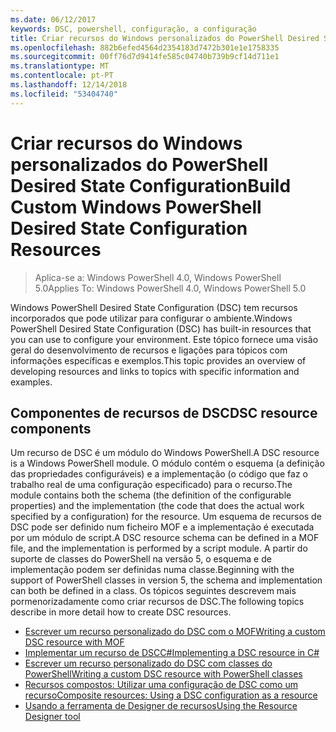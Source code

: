 ```yaml
---
ms.date: 06/12/2017
keywords: DSC, powershell, configuração, a configuração
title: Criar recursos do Windows personalizados do PowerShell Desired State Configuration
ms.openlocfilehash: 882b6efed4564d2354183d7472b301e1e1758335
ms.sourcegitcommit: 00ff76d7d9414fe585c04740b739b9cf14d711e1
ms.translationtype: MT
ms.contentlocale: pt-PT
ms.lasthandoff: 12/14/2018
ms.locfileid: "53404740"
---
```

# <a name="build-custom-windows-powershell-desired-state-configuration-resources"></a><span data-ttu-id="625e7-103">Criar recursos do Windows personalizados do PowerShell Desired State Configuration</span><span class="sxs-lookup"><span data-stu-id="625e7-103">Build Custom Windows PowerShell Desired State Configuration Resources</span></span>

> <span data-ttu-id="625e7-104">Aplica-se a: Windows PowerShell 4.0, Windows PowerShell 5.0</span><span class="sxs-lookup"><span data-stu-id="625e7-104">Applies To: Windows PowerShell 4.0, Windows PowerShell 5.0</span></span>

<span data-ttu-id="625e7-105">Windows PowerShell Desired State Configuration (DSC) tem recursos incorporados que pode utilizar para configurar o ambiente.</span><span class="sxs-lookup"><span data-stu-id="625e7-105">Windows PowerShell Desired State Configuration (DSC) has built-in resources that you can use to configure your environment.</span></span> <span data-ttu-id="625e7-106">Este tópico fornece uma visão geral do desenvolvimento de recursos e ligações para tópicos com informações específicas e exemplos.</span><span class="sxs-lookup"><span data-stu-id="625e7-106">This topic provides an overview of developing resources and links to topics with specific information and examples.</span></span>

## <a name="dsc-resource-components"></a><span data-ttu-id="625e7-107">Componentes de recursos de DSC</span><span class="sxs-lookup"><span data-stu-id="625e7-107">DSC resource components</span></span>

<span data-ttu-id="625e7-108">Um recurso de DSC é um módulo do Windows PowerShell.</span><span class="sxs-lookup"><span data-stu-id="625e7-108">A DSC resource is a Windows PowerShell module.</span></span> <span data-ttu-id="625e7-109">O módulo contém o esquema (a definição das propriedades configuráveis) e a implementação (o código que faz o trabalho real de uma configuração especificado) para o recurso.</span><span class="sxs-lookup"><span data-stu-id="625e7-109">The module contains both the schema (the definition of the configurable properties) and the implementation (the code that does the actual work specified by a configuration) for the resource.</span></span> <span data-ttu-id="625e7-110">Um esquema de recursos de DSC pode ser definido num ficheiro MOF e a implementação é executada por um módulo de script.</span><span class="sxs-lookup"><span data-stu-id="625e7-110">A DSC resource schema can be defined in a MOF file, and the implementation is performed by a script module.</span></span> <span data-ttu-id="625e7-111">A partir do suporte de classes do PowerShell na versão 5, o esquema e de implementação podem ser definidas numa classe.</span><span class="sxs-lookup"><span data-stu-id="625e7-111">Beginning with the support of PowerShell classes in version 5, the schema and implementation can both be defined in a class.</span></span> <span data-ttu-id="625e7-112">Os tópicos seguintes descrevem mais pormenorizadamente como criar recursos de DSC.</span><span class="sxs-lookup"><span data-stu-id="625e7-112">The following topics describe in more detail how to create DSC resources.</span></span>

* [<span data-ttu-id="625e7-113">Escrever um recurso personalizado do DSC com o MOF</span><span class="sxs-lookup"><span data-stu-id="625e7-113">Writing a custom DSC resource with MOF</span></span>](authoringResourceMOF.md)
* [<span data-ttu-id="625e7-114">Implementar um recurso de DSCC#</span><span class="sxs-lookup"><span data-stu-id="625e7-114">Implementing a DSC resource in C#</span></span>](authoringResourceMofCS.md)
* [<span data-ttu-id="625e7-115">Escrever um recurso personalizado do DSC com classes do PowerShell</span><span class="sxs-lookup"><span data-stu-id="625e7-115">Writing a custom DSC resource with PowerShell classes</span></span>](authoringResourceClass.md)
* [<span data-ttu-id="625e7-116">Recursos compostos: Utilizar uma configuração de DSC como um recurso</span><span class="sxs-lookup"><span data-stu-id="625e7-116">Composite resources: Using a DSC configuration as a resource</span></span>](authoringResourceComposite.md)
* [<span data-ttu-id="625e7-117">Usando a ferramenta de Designer de recursos</span><span class="sxs-lookup"><span data-stu-id="625e7-117">Using the Resource Designer tool</span></span>](../authoringResourceMofDesigner.md)

